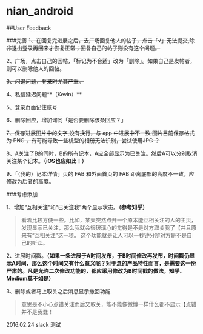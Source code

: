 # nian_android

##User Feedback




###完善
~~1、在回复完进展之后，去广场回复他人的帖子，点击「√」无法提交,除非退出登录再回来才恢复正常；回复自己的帖子则没有这个问题。~~

2、广场，点击自己的回帖，「标记为不合适」改为「删除」。如果自己是发帖者，则可以删除他人的回帖。

~~3、闪退问题，登录时尤其严重。~~

4、私信延迟问题**（Kevin）**

5、登录页面记住账号

6、删除回应，增加询问「是否要删除该条回应？」

~~7、保存进展图片中的文字,没有换行，与 app 中进展中不一致;图片目前保存格式为 PNG ，有可能导致一些机型的相册无法识别，尝试使用JPG ？~~

8、A关注了B的同时，B的所有记本，A应全部显示为已关注。然后A可以分别取消关注某个记本。**（iOS也应如此！）**

9、「（我的）记本详情」页的 FAB 和外面首页的 FAB 距离底部的高度不一致，应修改为后者的高度。

###考虑添加

1、增加“互相关注”和“已关注我”两个显示状态。**（参考知乎）**

>看着比较方便一些。比如，某天突然点开一个原本能互相关注的人的主页，发现显示已关注，那么我就会很玻璃心的觉得是不是对方取关我了【并且原来有“互相关注”这一项。
这个功能就是让人可以一秒钟分辨对方是不是自己的听众。

2、进展时间戳。**（如果一条进展于A时间发布，于B时间修改再发布，时间戳仍显示A时间，那么这个时间又有什么意义呢？对于念的产品特性而言，是需要这一份严肃的。凡是允许二次修改功能的，都应采用修改为B时间戳的做法，知乎、Medium莫不如是）**

3、删除或者马上取关之后消息显示撤回功能

>意思是不小心点错关注而后又取关，能不能像微博一样什么都不显示【点错并不是我蠢！


2016.02.24
slack 测试

